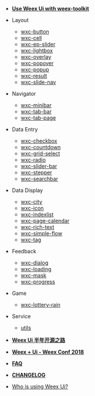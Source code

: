 - [**Use Weex Ui with weex-toolkit**](docs/with-weex-toolkit)
- Layout
    - [wxc-button](packages/wxc-button/)
    - [wxc-cell](packages/wxc-cell/)
    - [wxc-ep-slider](packages/wxc-ep-slider/)
    - [wxc-lightbox](packages/wxc-lightbox/)
    - [wxc-overlay](packages/wxc-overlay/)
    - [wxc-popover](packages/wxc-popover/)
    - [wxc-popup](packages/wxc-popup/)
    - [wxc-result](packages/wxc-result/)
    - [wxc-slide-nav](packages/wxc-slide-nav/)

- Navigator
    - [wxc-minibar](packages/wxc-minibar/)
    - [wxc-tab-bar](packages/wxc-tab-bar/)
    - [wxc-tab-page](packages/wxc-tab-page/)
 
- Data Entry
    - [wxc-checkbox](packages/wxc-checkbox/)
    - [wxc-countdown](packages/wxc-countdown/)
    - [wxc-grid-select](packages/wxc-grid-select/)
    - [wxc-radio](packages/wxc-radio/)
    - [wxc-slider-bar](packages/wxc-slider-bar/)
    - [wxc-stepper](packages/wxc-stepper/)
    - [wxc-searchbar](packages/wxc-searchbar/)
    
- Data Display
    - [wxc-city](packages/wxc-city/)
    - [wxc-icon](packages/wxc-icon/)
    - [wxc-indexlist](packages/wxc-indexlist/)
    - [wxc-page-calendar](packages/wxc-page-calendar/)
    - [wxc-rich-text](packages/wxc-rich-text/)
    - [wxc-simple-flow](packages/wxc-simple-flow/)
    - [wxc-tag](packages/wxc-tag/)
    
- Feedback
    - [wxc-dialog](packages/wxc-dialog/)
    - [wxc-loading](packages/wxc-loading/)
    - [wxc-mask](packages/wxc-mask/)
    - [wxc-progress](packages/wxc-progress/)
    
- Game
   - [wxc-lottery-rain](packages/wxc-lottery-rain/) 
   
- Service
   - [utils](packages/utils/) 
- [**Weex Ui 半年开源之路**](docs/weex-ui-report)  
- [**Weex + Ui - Weex Conf 2018**](docs/weex-ui-weex-conf-2018)
- [**FAQ**](docs/faq)
- [**CHANGELOG**](CHANGELOG)
- [Who is using Weex Ui?](docs/who_use.md)

